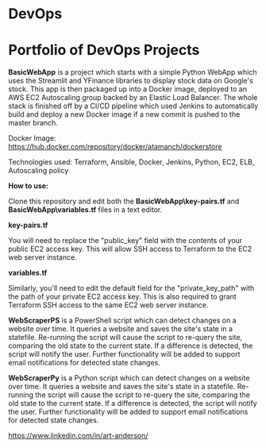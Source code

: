 # DevOps

# Portfolio of DevOps Projects

**BasicWebApp** is a project which starts with a simple Python WebApp which uses the Streamlit and YFinance libraries to display stock data on Google's stock. This app is then packaged up into a Docker image, deployed to an AWS EC2 Autoscaling group backed by an Elastic Load Balancer. The whole stack is finished off by a CI/CD pipeline which used Jenkins to automatically build and deploy a new Docker image if a new commit is pushed to the master branch.

Docker Image: https://hub.docker.com/repository/docker/atamanch/dockerstore

Technologies used: Terraform, Ansible, Docker, Jenkins, Python, EC2, ELB, Autoscaling policy

**How to use:**

Clone this repository and edit both the **BasicWebApp\key-pairs.tf** and **BasicWebApp\variables.tf** files in a text editor. 

**key-pairs.tf**

You will need to replace the "public_key" field with the contents of your public EC2 access key. This will allow SSH access to Terraform to the EC2 web server instance.

**variables.tf**

Similarly, you'll need to edit the default field for the "private_key_path" with the path of your private EC2 access key. This is also required to grant Terraform SSH access to the same EC2 web server instance.


**WebScraperPS** is a PowerShell script which can detect changes on a website over time. It queries a website and saves the site's state in a statefile. Re-running the script will cause the script to re-query the site, comparing the old state to the current state. If a difference is detected, the script will notify the user. Further functionality will be added to support email notifications for detected state changes.


**WebScraperPy** is a Python script which can detect changes on a website over time. It queries a website and saves the site's state in a statefile. Re-running the script will cause the script to re-query the site, comparing the old state to the current state. If a difference is detected, the script will notify the user. Further functionality will be added to support email notifications for detected state changes.

https://www.linkedin.com/in/art-anderson/
